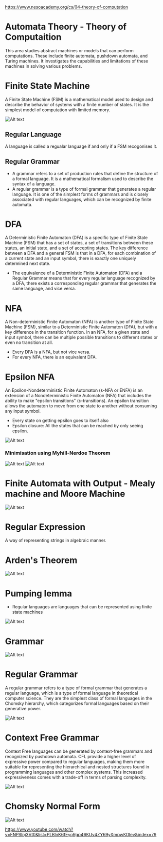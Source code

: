 https://www.nesoacademy.org/cs/04-theory-of-computation

# Automata Theory - Theory of Computaition
This area studies abstract machines or models that can perform computations. These include finite automata, pushdown automata, and Turing machines. It investigates the capabilities and limitations of these machines in solving various problems.

# Finite State Machine
A Finite State Machine (FSM) is a mathematical model used to design and describe the behavior of systems with a finite number of states. It is the simplest model of computation with limited memory. 

![Alt text](<Screenshot from 2023-11-20 19-49-04.png>)

## Regular Language
A language is called a regualar language if and only if a FSM recogonises it.

## Regular Grammar
- A grammar refers to a set of production rules that define the structure of a formal language. It is a mathematical formalism used to describe the syntax of a language. 
- A regular grammar is a type of formal grammar that generates a regular language. It is one of the simplest forms of grammars and is closely associated with regular languages, which can be recognized by finite automata. 

# DFA
A Deterministic Finite Automaton (DFA) is a specific type of Finite State Machine (FSM) that has a set of states, a set of transitions between these states, an initial state, and a set of accepting states. The key difference between a DFA and a general FSM is that in a DFA, for each combination of a current state and an input symbol, there is exactly one uniquely determined next state.
- The equivalence of a Deterministic Finite Automaton (DFA) and a Regular Grammar means that for every regular language recognized by a DFA, there exists a corresponding regular grammar that generates the same language, and vice versa.

# NFA
A Non-deterministic Finite Automaton (NFA) is another type of Finite State Machine (FSM), similar to a Deterministic Finite Automaton (DFA), but with a key difference in the transition function. In an NFA, for a given state and input symbol, there can be multiple possible transitions to different states or even no transition at all.
- Every DFA is a NFA, but not vice versa.
- For every NFA, there is an equivalent DFA.

# Epsilon NFA
An Epsilon-Nondeterministic Finite Automaton (ε-NFA or ENFA) is an extension of a Nondeterministic Finite Automaton (NFA) that includes the ability to make "epsilon transitions" (ε-transitions). An epsilon transition allows the automaton to move from one state to another without consuming any input symbol.
- Every state on getting epsilon goes to itself also
- Epsilon closure: All the states that can be reached by only seeing epsilon.

![Alt text](<Screenshot from 2023-11-20 20-57-08.png>)


### Minimisation using Myhill-Nerdoe Theorem
![Alt text](<Screenshot from 2023-11-20 20-33-29.png>)
![Alt text](<Screenshot from 2023-11-20 20-38-32.png>) 

# Finite Automata with Output - Mealy machine and Moore Machine
![Alt text](<Screenshot from 2023-11-20 20-45-32.png>)


# Regular Expression
A way of representing strings in algebraic manner.

# Arden's Theorem
![Alt text](<Screenshot from 2023-11-25 11-08-12.png>)

# Pumping lemma
- Regular languages are languages that can be represented using finite state machines

![Alt text](<Screenshot from 2023-11-25 11-47-07.png>)


# Grammar
![Alt text](<Screenshot from 2023-11-25 12-06-44.png>)

# Regular Grammar
A regular grammar refers to a type of formal grammar that generates a regular language, which is a type of formal language in theoretical computer science. They are the simplest class of formal languages in the Chomsky hierarchy, which categorizes formal languages based on their generative power.  
 
 ![Alt text](<Screenshot from 2023-11-25 12-08-54.png>)

# Context Free Grammar

Context Free languages can be generated by context-free grammars and recognized by pushdown automata. 
CFL provide a higher level of expressive power compared to regular languages, making them more suitable for representing the hierarchical and nested structures found in programming languages and other complex systems. This increased expressiveness comes with a trade-off in terms of parsing complexity.

![Alt text](<Screenshot from 2023-11-25 12-28-31.png>)

# Chomsky Normal Form

![Alt text](<Screenshot from 2023-11-25 20-34-24.png>)

https://www.youtube.com/watch?v=FNPSlnj3Vt0&list=PLBlnK6fEyqRgp46KUv4ZY69yXmpwKOIev&index=79
